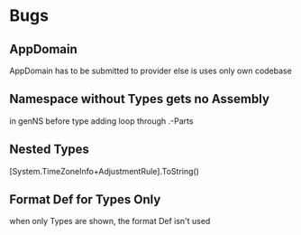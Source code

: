 # Bugs
## AppDomain
AppDomain has to be submitted to provider else is uses only own codebase

## Namespace without Types gets no Assembly
in genNS before type adding loop through .-Parts

## Nested Types
[System.TimeZoneInfo+AdjustmentRule].ToString()

## Format Def for Types Only
when only Types are shown, the format Def isn't used